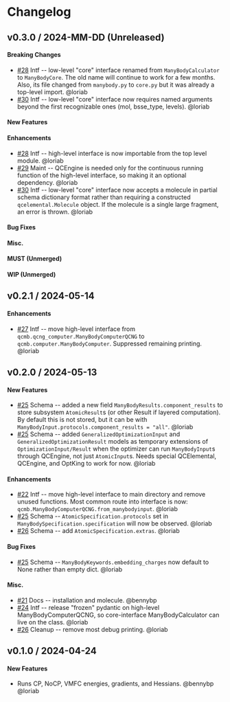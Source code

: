 # Changelog

<!--
## vX.Y.0 / 2024-MM-DD (Unreleased)

#### Breaking Changes

#### New Features

#### Enhancements

#### Bug Fixes

#### Misc.

#### MUST (Unmerged)

#### WIP (Unmerged)
-->


## v0.3.0 / 2024-MM-DD (Unreleased)

#### Breaking Changes

 * [\#28](https://github.com/MolSSI/QCManyBody/pull/28) Intf -- low-level "core" interface renamed from
   `ManyBodyCalculator` to `ManyBodyCore`. The old name will continue to work for a few months. Also, its file changed
   from `manybody.py` to `core.py` but it was already a top-level import. @loriab
 * [\#30](https://github.com/MolSSI/QCManyBody/pull/30) Intf -- low-level "core" interface now requires named arguments
   beyond the first recognizable ones (mol, bsse_type, levels). @loriab

#### New Features

#### Enhancements

 * [\#28](https://github.com/MolSSI/QCManyBody/pull/28) Intf -- high-level interface is now importable from the top level
   module. @loriab
 * [\#29](https://github.com/MolSSI/QCManyBody/pull/29) Maint -- QCEngine is needed only for the continuous running
   function of the high-level interface, so making it an optional dependency. @loriab
 * [\#30](https://github.com/MolSSI/QCManyBody/pull/30) Intf -- low-level "core" interface now accepts a molecule in
   partial schema dictionary format rather than requiring a constructed `qcelemental.Molecule` object. If the molecule
   is a single large fragment, an error is thrown. @loriab

#### Bug Fixes

#### Misc.

#### MUST (Unmerged)

#### WIP (Unmerged)


## v0.2.1 / 2024-05-14

#### Enhancements

* [\#27](https://github.com/MolSSI/QCManyBody/pull/27) Intf -- move high-level interface from
  `qcmb.qcng_computer.ManyBodyComputerQCNG` to `qcmb.computer.ManyBodyComputer`. Suppressed remaining printing. @loriab


## v0.2.0 / 2024-05-13

#### New Features

* [\#25](https://github.com/MolSSI/QCManyBody/pull/25) Schema -- added a new field `ManyBodyResults.component_results`
  to store subsystem `AtomicResult`s (or other Result if layered computation). By default this is not stored, but it can
  be with `ManyBodyInput.protocols.component_results = "all"`. @loriab
* [\#25](https://github.com/MolSSI/QCManyBody/pull/25) Schema -- added `GeneralizedOptimizationInput` and
  `GeneralizedOptimizationResult` models as temporary extensions of `OptimizationInput/Result` when the optimizer can
  run `ManyBodyInput`s through QCEngine, not just `AtomicInput`s. Needs special QCElemental, QCEngine, and OptKing to
  work for now. @loriab

#### Enhancements

* [\#22](https://github.com/MolSSI/QCManyBody/pull/22) Intf -- move high-level interface to main directory and remove
  unused functions. Most common route into interface is now: `qcmb.ManyBodyComputerQCNG.from_manybodyinput`. @loriab
* [\#25](https://github.com/MolSSI/QCManyBody/pull/25) Schema -- `AtomicSpecification.protocols` set in
  `ManyBodySpecification.specification` will now be observed. @loriab
* [\#26](https://github.com/MolSSI/QCManyBody/pull/26) Schema -- add `AtomicSpecification.extras`. @loriab

#### Bug Fixes

* [\#25](https://github.com/MolSSI/QCManyBody/pull/25) Schema -- `ManyBodyKeywords.embedding_charges` now default to None
  rather than empty dict. @loriab

#### Misc.

* [\#21](https://github.com/MolSSI/QCManyBody/pull/21) Docs -- installation and molecule. @bennybp
* [\#24](https://github.com/MolSSI/QCManyBody/pull/24) Intf -- release "frozen" pydantic on high-level
  ManyBodyComputerQCNG, so core-interface ManyBodyCalculator can live on the class. @loriab
* [\#26](https://github.com/MolSSI/QCManyBody/pull/26) Cleanup -- remove most debug printing. @loriab


## v0.1.0 / 2024-04-24

#### New Features

* Runs CP, NoCP, VMFC energies, gradients, and Hessians. @bennybp @loriab

